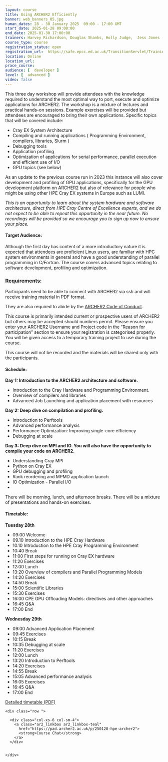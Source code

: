 ```yaml
---
layout: course
title: Using ARCHER2 Efficiently
banner: web_banners_05.jpg 
human_dates: 28 - 30 January 2025  09:00 - 17:00 GMT
start_date: 2025-01-28 09:00:00
end_date: 2025-01-30 17:00:00
trainers: Harvey Richardson, Douglas Shanks, Holly Judge,  Jess Jones (all HPE)
course_type: course
registration_status: open
registration_url:  https://safe.epcc.ed.ac.uk/TransitionServlet/TrainingCourse/250128-HPE-ARCHER2
location: Online
location_url:
prace_course: 
audience: [  developer ]
level: [  advanced ]
video: false
---
```


This three day workshop will provide attendees with the knowledge required to understand the most optimal way to port, execute and optimize applications for ARCHER2. The workshop is a mixture of lectures and practical hands-on sessions. Example exercises will be provided but attendees are encouraged to bring their own applications.
Specific topics that will be covered include:

-	Cray EX System Architecture
-	Compiling and running applications ( Programming Environment, compilers, libraries, Slurm )
-	Debugging tools
-	Application profiling
-	Optimization of applications for serial performance, parallel execution and efficient use of I/O
-	GPU topics (see below)

As an update to the previous course run in 2023 this instance will also cover development and profiling of GPU applications, specifically for the GPU development platform on ARCHER2 but also of relevance for people who might be using other HPE Cray EX systems in Europe such as LUMI.

*This is an opportunity to learn about the system hardware and software architecture, direct from HPE Cray Centre of Excellence experts, and we do not expect to be able to repeat this opportunity in the near future. No recordings will be provided so we encourage you to sign up now to ensure your place.*


#### Target Audience:

Although the first day has content of a more introductory nature it is expected that attendees are proficient Linux users, are familiar with HPC system environments in general and have a good understanding of parallel programming in C/Fortran.  The course covers advanced topics relating to software development, profiling and optimization.


### Requirements:

Participants need to be able to connect with ARCHER2 via ssh and will receive training material in PDF format.

They are also required to abide by the [ARCHER2  Code of Conduct](../../../about/policies/code-of-conduct.html). 

This course is primarily intended current or prospective users of ARCHER2 but others may be accepted should numbers permit.
Please ensure you enter your ARCHER2 Username and Project code in the “Reason for participation” section to ensure your registration is categorised properly.  You will be given access to a temporary training project to use during the course.

This course will not be recorded and the materials will be shared only with the participants.

#### Schedule:

**Day 1: Introduction to the ARCHER2 architecture and software.**

-	Introduction to the Cray Hardware and Programming Environment.
-	Overview of compilers and libraries
-	Advanced Job Launching and application placement with resources
	
**Day 2: Deep dive on compilation and profiling.**

-	Introduction to Perftools
-	Advanced performance analysis
-	Performance Optimization: Improving single-core efficiency 
-	Debugging at scale
	

**Day 3: Deep dive on MPI and IO. You will also have the opportunity to compile your code on ARCHER2.**
-	Understanding Cray MPI
-	Python on Cray EX
-	GPU debugging and profiling
-	Rank reordering and MPMD application launch
-	IO Optimization - Parallel I/O
-	
There will be morning, lunch, and afternoon breaks. There will be a mixture of presentations and hands-on exercises.

#### Timetable:

**Tuesday 28th**

- 09:00 Welcome
- 09.10 Introduction to the HPE Cray Hardware
- 10.10 Introduction to the HPE Cray Programming Environment
- 10:40 Break
- 11:00 First steps for running on Cray EX hardware
- 11:20 Exercises
- 12:00 Lunch
- 13:20 Overview of compilers and Parallel Programming Models
- 14:20 Exercises
- 14:50 Break
- 15:00 Scientific Libraries
- 15:30 Exercises
- 16:00 CPE GPU Offloading Models: directives and other approaches
- 16:45 Q&A
- 17:00 End

**Wednesday 29th**

- 09:00 Advanced Application Placement
- 09:45 Exercises
- 10:15 Break
- 10:35 Debugging at scale
- 11:20 Exercises
- 12:00 Lunch
- 13:20 Introduction to Perftools
- 14:20 Exercises
- 14:55 Break
- 15:05 Advanced performance analysis
- 16:05 Exercises
- 16:45 Q&A
- 17:00 End

[Detailed timetable (PDF) ](Agenda.pdf)

<section id="service">

<!-- 

<h2><a name="materials">Course materials</a></h2>
 -->


    <div class="row ">	

<!-- 		
      <div class="col-xs-6 col-sm-4">
        <a class="ar2_linkbox ar2_linkbox-green" 
          href="   ">
          <strong>Course materials</strong>         
        </a>
      </div>
 -->

  
      <div class="col-xs-6 col-sm-4">
        <a class="ar2_linkbox ar2_linkbox-teal" 
          href="https://pad.archer2.ac.uk/p/250128-hpe-archer2">
          <strong>Course Chat</strong>       
        </a>
      </div>
		

 	</div>
		
		
					


<!-- 		
<h2><a name="videos">Videos</a></h2>

<h3>Session 1</h3>

<div>
	<iframe title="Video" width="560" height="315" src="https://www.youtube.com/embed/xxxxxxxxxxx" frameborder="0" allow="accelerometer; autoplay; encrypted-media; gyroscope; picture-in-picture" allowfullscreen></iframe>
</div>

 -->




<!--

<h2><a name="feedback">Feedback</a></h2>


    <div class="row ">	

      <div class="col-xs-6 col-sm-4">
        <a class="ar2_linkbox ar2_linkbox-teal" 

           href="../../feedback/?course=250128-hpe-archer2" 

		>
          <strong>Feedback</strong><br/>
          Please let us know what was great about this course and anything we can improve
        </a>
      </div>
    </div>
		
-->	

 
</section>


